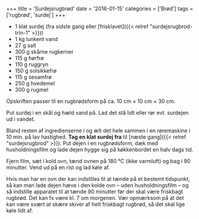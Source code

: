 +++
title = 'Surdejsrugbrød'
date = '2016-01-15'
categories = ['Brød']
tags = ['rugbrød', 'surdej']
+++

- 1 klat surdej (fra sidste gang eller [frisklavet]({{< relref "surdejsrugbrod-trin-1" >}}))
- 1 kg lunkent vand
- 27 g salt
- 300 g skårne rugkerner
- 115 g hørfrø
- 110 g ruggryn
- 150 g solsikkefrø
- 115 g sesamfrø
- 250 g hvedemel
- 300 g rugmel

Opskriften passer til en rugbrødsform på ca. 10 cm × 10 cm × 30 cm.

Put surdej i en skål og hæld vand på. Lad det stå lidt eller rør evt. surdejen ud i vandet.

Bland resten af ingredienserne i og ælt det hele sammen i en røremaskine i 10 min. på lav hastighed. **Tag en klat
surdej fra** til [næste gang]({{< relref "surdejsrugbrod" >}}). Put dejen i en rugbrødsform, dæk med husholdningsfilm og
lade dejen hygge sig på køkkenbordet en halv dags tid.

Fjern film, sæt i kold ovn, tænd ovnen på 180 °C (ikke varmluft) og bag i 90 minutter. Vend ud på en rist og lad køle
af.

Hvis man har en ovn der kan indstilles til at tænde på et bestemt tidspunkt, så kan man lade dejen hæve i den kolde ovn
– uden husholdningsfilm – og så indstille apparatet til at tænde 90 minutter før der skal være friskbagt rugbrød. Det
kan fx være kl. 7 om morgenen. Vær opmærksom på at det kan være svært at skære skiver af helt friskbagt rugbrød, så det
skal lige køle lidt af.
